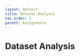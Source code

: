 ```yaml
---
layout: default
title: Dataset Analysis
nav_order: 2
parent: Assignments
---
```

# Dataset Analysis
